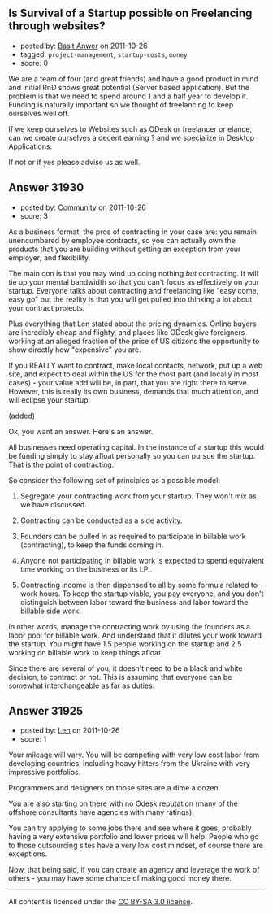 ## Is Survival of a Startup possible on Freelancing through websites?

- posted by: [Basit Anwer](https://stackexchange.com/users/-1/12668-basit-anwer) on 2011-10-26
- tagged: `project-management`, `startup-costs`, `money`
- score: 0

We are a team of four (and great friends) and have a good product in mind and initial RnD shows great potential (Server based application).
But the problem is that we need to spend around 1 and a half year to develop it. Funding is naturally important so we thought of freelancing to keep ourselves well off.

If we keep ourselves to Websites such as ODesk or freelancer or elance, can we create ourselves a decent earning ? and we specialize in Desktop Applications. 

If not or if yes please advise us as well.


## Answer 31930

- posted by: [Community](https://stackexchange.com/users/-1/-1-community) on 2011-10-26
- score: 3

As a business format, the pros of contracting in your case are: you remain unencumbered by employee contracts, so you can actually own the products that you are building without getting an exception from your employer; and flexibility. 

The main con is that you may wind up doing nothing *but* contracting. It will tie up your mental bandwidth so that you can't focus as effectively on your startup. Everyone talks about contracting and freelancing like "easy come, easy go" but the reality is that you will get pulled into thinking a lot about your contract projects. 

Plus everything that Len stated about the pricing dynamics. Online buyers are incredibly cheap and flighty, and places like ODesk give foreigners working at an alleged fraction of the price of US citizens the opportunity to show directly how "expensive" you are. 

If you REALLY want to contract, make local contacts, network, put up a web site, and expect to deal within the US for the most part (and locally in most cases) - your value add will be, in part, that you are right there to serve. However, this is really its own business, demands that much attention, and will eclipse your startup.

(added)

Ok, you want an answer. Here's an answer.

All businesses need operating capital. In the instance of a startup this would be funding simply to stay afloat personally so you can pursue the startup. That is the point of contracting.  

So consider the following set of principles as a possible model:

1) Segregate your contracting work from your startup. They won't mix as we have discussed. 

2) Contracting can be conducted as a side activity. 

3) Founders can be pulled in as required to participate in billable work (contracting), to keep the funds coming in.

4) Anyone not participating in billable work is expected to spend equivalent time working on the business or its I.P..

5) Contracting income is then dispensed to all by some formula related to work hours. To keep the startup viable, you pay everyone, and you don't distinguish between labor toward the business and labor toward the billable side work. 

In other words, manage the contracting work by using the founders as a labor pool for billable work. And understand that it dilutes your work toward the startup. You might have 1.5 people working on the startup and 2.5 working on billable work to keep things afloat. 

Since there are several of you, it doesn't need to be a black and white decision, to contract or not. This is assuming that everyone can be somewhat interchangeable as far as duties.


## Answer 31925

- posted by: [Len](https://stackexchange.com/users/-1/14008-len) on 2011-10-26
- score: 1

Your mileage will vary. You will be competing with very low cost labor from developing countries, including heavy hitters from the Ukraine with very impressive portfolios. 

Programmers and designers on those sites are a dime a dozen.

You are also starting on there with no Odesk reputation (many of the offshore consultants have agencies with many ratings). 

You can try applying to some jobs there and see where it goes, probably having a very extensive portfolio and lower prices will help. People who go to those outsourcing sites have a very low cost mindset, of course there are exceptions.

Now, that being said, if you can create an agency and leverage the work of others - you may have some chance of making good money there.



---

All content is licensed under the [CC BY-SA 3.0 license](https://creativecommons.org/licenses/by-sa/3.0/).
